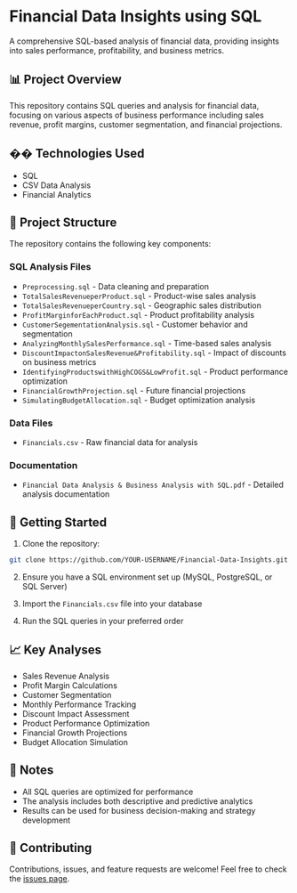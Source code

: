 # Financial Data Insights using SQL

A comprehensive SQL-based analysis of financial data, providing insights into sales performance, profitability, and business metrics.

## 📊 Project Overview

This repository contains SQL queries and analysis for financial data, focusing on various aspects of business performance including sales revenue, profit margins, customer segmentation, and financial projections.

## ��️ Technologies Used

- SQL
- CSV Data Analysis
- Financial Analytics

## 📁 Project Structure

The repository contains the following key components:

### SQL Analysis Files
- `Preprocessing.sql` - Data cleaning and preparation
- `TotalSalesRevenueperProduct.sql` - Product-wise sales analysis
- `TotalSalesRevenueperCountry.sql` - Geographic sales distribution
- `ProfitMarginforEachProduct.sql` - Product profitability analysis
- `CustomerSegementationAnalysis.sql` - Customer behavior and segmentation
- `AnalyzingMonthlySalesPerformance.sql` - Time-based sales analysis
- `DiscountImpactonSalesRevenue&Profitability.sql` - Impact of discounts on business metrics
- `IdentifyingProductswithHighCOGS&LowProfit.sql` - Product performance optimization
- `FinancialGrowthProjection.sql` - Future financial projections
- `SimulatingBudgetAllocation.sql` - Budget optimization analysis

### Data Files
- `Financials.csv` - Raw financial data for analysis

### Documentation
- `Financial Data Analysis & Business Analysis with SQL.pdf` - Detailed analysis documentation

## 🚀 Getting Started

1. Clone the repository:
```bash
git clone https://github.com/YOUR-USERNAME/Financial-Data-Insights.git
```

2. Ensure you have a SQL environment set up (MySQL, PostgreSQL, or SQL Server)

3. Import the `Financials.csv` file into your database

4. Run the SQL queries in your preferred order

## 📈 Key Analyses

- Sales Revenue Analysis
- Profit Margin Calculations
- Customer Segmentation
- Monthly Performance Tracking
- Discount Impact Assessment
- Product Performance Optimization
- Financial Growth Projections
- Budget Allocation Simulation

## 📝 Notes

- All SQL queries are optimized for performance
- The analysis includes both descriptive and predictive analytics
- Results can be used for business decision-making and strategy development

## 🤝 Contributing

Contributions, issues, and feature requests are welcome! Feel free to check the [issues page](https://github.com/YOUR-USERNAME/Financial-Data-Insights/issues).
